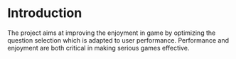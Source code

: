 # Introduction

The project aims at improving the enjoyment in game by optimizing the question selection which is adapted to user performance.
Performance and enjoyment are both critical in making serious games effective.







